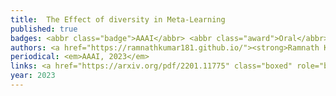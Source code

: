 ```yaml
---
title: 	The Effect of diversity in Meta-Learning
published: true
badges: <abbr class="badge">AAAI</abbr> <abbr class="award">Oral</abbr> <abbr class="blog_coverage">Blog Coverage</abbr>
authors: <a href="https://ramnathkumar181.github.io/"><strong>Ramnath Kumar</strong></a>, <a href="https://tristandeleu.github.io/">Tristan Deleu</a> and <a href="https://yoshuabengio.org/">Yoshua Bengio</a>.
periodical: <em>AAAI, 2023</em>
links: <a href="https://arxiv.org/pdf/2201.11775" class="boxed" role="button" target="_blank">PDF</a> <a href="https://github.com/RamnathKumar181/Task-Diversity-meta-learning" class="boxed" role="button" target="_blank">Code</a> <a href="https://medium.com/syncedreview/yoshua-bengio-team-challenges-the-task-diversity-paradigm-in-meta-learning-313ef8765b0a" class="boxed" role="button" target="_blank">Synched Review Blog Coverage</a>
year: 2023
---
```


